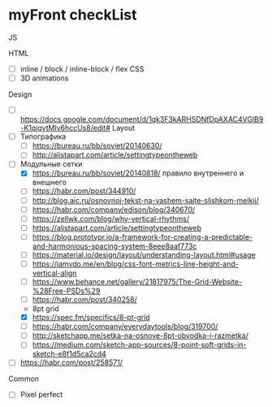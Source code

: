 # myFront checkList
JS

HTML
- [ ] inline / block / inline-block / flex 
CSS
- [ ] 3D animations

Design
 - [ ] https://docs.google.com/document/d/1qk3F3kARHSDNfDpAXAC4VGlB9-K1qjqytMlv6hccUs8/edit#
  Layout
  - [ ] Типографика
    - [ ] https://bureau.ru/bb/soviet/20140630/
    - [ ] http://alistapart.com/article/settingtypeontheweb
  - [ ] Модульные сетки
    - [x] https://bureau.ru/bb/soviet/20140818/ правило внутреннего и внешнего
    - [ ] https://habr.com/post/344910/
    - [ ] http://blog.aic.ru/osnovnoj-tekst-na-vashem-sajte-slishkom-melkij/
    - [ ] https://habr.com/company/edison/blog/340670/
    - [ ] https://zellwk.com/blog/why-vertical-rhythms/
    - [ ] https://alistapart.com/article/settingtypeontheweb
    - [ ] https://blog.prototypr.io/a-framework-for-creating-a-predictable-and-harmonious-spacing-system-8eee8aaf773c
    - [ ] https://material.io/design/layout/understanding-layout.html#usage
    - [ ] https://iamvdo.me/en/blog/css-font-metrics-line-height-and-vertical-align
    - [ ] https://www.behance.net/gallery/21817975/The-Grid-Website-%28Free-PSDs%29
    - [ ] https://habr.com/post/340258/
    - 8pt grid
     - [x] https://spec.fm/specifics/8-pt-grid 
     - [ ] https://habr.com/company/everydaytools/blog/319700/
     - [ ] http://sketchapp.me/setka-na-osnove-8pt-obvodka-i-razmetka/
     - [ ] https://medium.com/sketch-app-sources/8-point-soft-grids-in-sketch-e8f1d5ca2cd4
  - [ ] https://habr.com/post/258571/
  
Common
  - [ ] Pixel perfect
